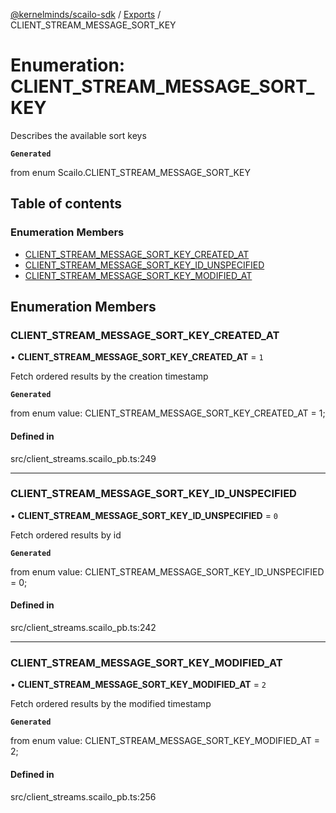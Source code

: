 [@kernelminds/scailo-sdk](../README.md) / [Exports](../modules.md) / CLIENT\_STREAM\_MESSAGE\_SORT\_KEY

# Enumeration: CLIENT\_STREAM\_MESSAGE\_SORT\_KEY

Describes the available sort keys

**`Generated`**

from enum Scailo.CLIENT_STREAM_MESSAGE_SORT_KEY

## Table of contents

### Enumeration Members

- [CLIENT\_STREAM\_MESSAGE\_SORT\_KEY\_CREATED\_AT](CLIENT_STREAM_MESSAGE_SORT_KEY.md#client_stream_message_sort_key_created_at)
- [CLIENT\_STREAM\_MESSAGE\_SORT\_KEY\_ID\_UNSPECIFIED](CLIENT_STREAM_MESSAGE_SORT_KEY.md#client_stream_message_sort_key_id_unspecified)
- [CLIENT\_STREAM\_MESSAGE\_SORT\_KEY\_MODIFIED\_AT](CLIENT_STREAM_MESSAGE_SORT_KEY.md#client_stream_message_sort_key_modified_at)

## Enumeration Members

### CLIENT\_STREAM\_MESSAGE\_SORT\_KEY\_CREATED\_AT

• **CLIENT\_STREAM\_MESSAGE\_SORT\_KEY\_CREATED\_AT** = ``1``

Fetch ordered results by the creation timestamp

**`Generated`**

from enum value: CLIENT_STREAM_MESSAGE_SORT_KEY_CREATED_AT = 1;

#### Defined in

src/client_streams.scailo_pb.ts:249

___

### CLIENT\_STREAM\_MESSAGE\_SORT\_KEY\_ID\_UNSPECIFIED

• **CLIENT\_STREAM\_MESSAGE\_SORT\_KEY\_ID\_UNSPECIFIED** = ``0``

Fetch ordered results by id

**`Generated`**

from enum value: CLIENT_STREAM_MESSAGE_SORT_KEY_ID_UNSPECIFIED = 0;

#### Defined in

src/client_streams.scailo_pb.ts:242

___

### CLIENT\_STREAM\_MESSAGE\_SORT\_KEY\_MODIFIED\_AT

• **CLIENT\_STREAM\_MESSAGE\_SORT\_KEY\_MODIFIED\_AT** = ``2``

Fetch ordered results by the modified timestamp

**`Generated`**

from enum value: CLIENT_STREAM_MESSAGE_SORT_KEY_MODIFIED_AT = 2;

#### Defined in

src/client_streams.scailo_pb.ts:256
